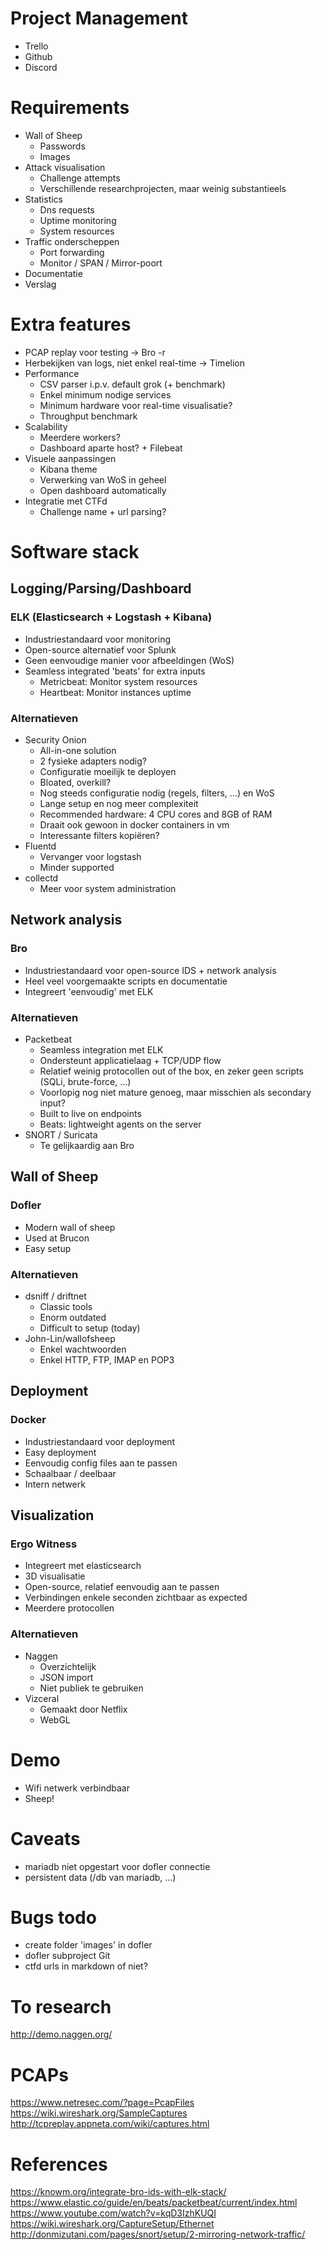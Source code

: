 # Project Management

- Trello
- Github
- Discord

# Requirements

- Wall of Sheep
    - Passwords
    - Images
- Attack visualisation
    - Challenge attempts
    - Verschillende researchprojecten, maar weinig substantieels
- Statistics
    - Dns requests
    - Uptime monitoring
    - System resources
- Traffic onderscheppen
    - Port forwarding
    - Monitor / SPAN / Mirror-poort
- Documentatie
- Verslag

# Extra features

- PCAP replay voor testing -> Bro -r
- Herbekijken van logs, niet enkel real-time -> Timelion
- Performance
    - CSV parser i.p.v. default grok (+ benchmark)
    - Enkel minimum nodige services
    - Minimum hardware voor real-time visualisatie?
    - Throughput benchmark
- Scalability
    - Meerdere workers?
    - Dashboard aparte host? + Filebeat
- Visuele aanpassingen
    - Kibana theme
    - Verwerking van WoS in geheel
    - Open dashboard automatically
- Integratie met CTFd
    - Challenge name + url parsing?

# Software stack

## Logging/Parsing/Dashboard

### ELK (Elasticsearch + Logstash + Kibana)

- Industriestandaard voor monitoring
- Open-source alternatief voor Splunk
- Geen eenvoudige manier voor afbeeldingen (WoS)
- Seamless integrated 'beats' for extra inputs
    - Metricbeat: Monitor system resources
    - Heartbeat: Monitor instances uptime

### Alternatieven

- Security Onion
    - All-in-one solution
    - 2 fysieke adapters nodig?
    - Configuratie moeilijk te deployen
    - Bloated, overkill?
    - Nog steeds configuratie nodig (regels, filters, ...) en WoS
    - Lange setup en nog meer complexiteit
    - Recommended hardware: 4 CPU cores and 8GB of RAM
    - Draait ook gewoon in docker containers in vm
    - Interessante filters kopiëren?
- Fluentd
    - Vervanger voor logstash
    - Minder supported
- collectd
    - Meer voor system administration

## Network analysis

### Bro

- Industriestandaard voor open-source IDS + network analysis
- Heel veel voorgemaakte scripts en documentatie
- Integreert 'eenvoudig' met ELK

### Alternatieven

- Packetbeat
    - Seamless integration met ELK
    - Ondersteunt applicatielaag + TCP/UDP flow
    - Relatief weinig protocollen out of the box, en zeker geen scripts (SQLi, brute-force, ...)
    - Voorlopig nog niet mature genoeg, maar misschien als secondary input?
    - Built to live on endpoints
    - Beats: lightweight agents on the server
- SNORT / Suricata
    - Te gelijkaardig aan Bro

## Wall of Sheep

### Dofler
- Modern wall of sheep
- Used at Brucon
- Easy setup

### Alternatieven

- dsniff / driftnet
    - Classic tools
    - Enorm outdated
    - Difficult to setup (today)
- John-Lin/wallofsheep
    - Enkel wachtwoorden
    - Enkel HTTP, FTP, IMAP en POP3

## Deployment

### Docker

- Industriestandaard voor deployment
- Easy deployment
- Eenvoudig config files aan te passen
- Schaalbaar / deelbaar
- Intern netwerk

## Visualization

### Ergo Witness

- Integreert met elasticsearch
- 3D visualisatie
- Open-source, relatief eenvoudig aan te passen
- Verbindingen enkele seconden zichtbaar as expected
- Meerdere protocollen

### Alternatieven
- Naggen
    - Overzichtelijk
    - JSON import
    - Niet publiek te gebruiken
- Vizceral
    - Gemaakt door Netflix
    - WebGL

# Demo
- Wifi netwerk verbindbaar
- Sheep!

# Caveats
- mariadb niet opgestart voor dofler connectie
- persistent data (/db van mariadb, ...)

# Bugs todo
- create folder 'images' in dofler
- dofler subproject Git
- ctfd urls in markdown of niet?

# To research
http://demo.naggen.org/  

# PCAPs
https://www.netresec.com/?page=PcapFiles  
https://wiki.wireshark.org/SampleCaptures  
http://tcpreplay.appneta.com/wiki/captures.html  

# References
https://knowm.org/integrate-bro-ids-with-elk-stack/  
https://www.elastic.co/guide/en/beats/packetbeat/current/index.html  
https://www.youtube.com/watch?v=kqD3IzhKUQI  
https://wiki.wireshark.org/CaptureSetup/Ethernet  
http://donmizutani.com/pages/snort/setup/2-mirroring-network-traffic/  
